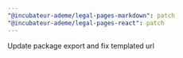 ```yaml
---
"@incubateur-ademe/legal-pages-markdown": patch
"@incubateur-ademe/legal-pages-react": patch
---
```


Update package export and fix templated url
